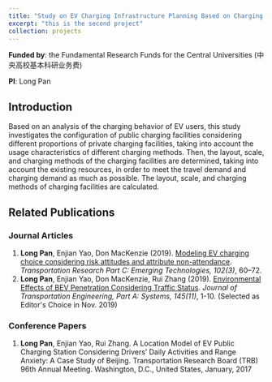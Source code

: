 ```yaml
---
title: "Study on EV Charging Infrastructure Planning Based on Charging Behavior (基于充电行为分析的电动汽车充电设施布局规划研究)"
excerpt: "this is the second project"
collection: projects
---
```



**Funded by**: the Fundamental Research Funds for the Central Universities (中央高校基本科研业务费)

**PI**: Long Pan

## Introduction
Based on an analysis of the charging behavior of EV users, this study investigates the configuration of public charging facilities considering different proportions of private charging facilities, taking into account the usage characteristics of different charging methods. Then, the layout, scale, and charging methods of the charging facilities are determined, taking into account the existing resources, in order to meet the travel demand and charging demand as much as possible. The layout, scale, and charging methods of charging facilities are calculated.

## Related Publications
### Journal Articles
1. **Long Pan**, Enjian Yao, Don MacKenzie (2019). [Modeling EV charging choice considering risk attitudes and attribute non-attendance](https://doi.org/10.1016/j.trc.2019.03.007). *Transportation Research Part C: Emerging Technologies, 102(3)*, 60–72.
1. **Long Pan**, Enjian Yao, Don MacKenzie, Rui Zhang (2019). [Environmental Effects of BEV Penetration Considering Traffic Status](https://doi.org/10.1061/JTEPBS.0000275). *Journal of Transportation Engineering, Part A: Systems, 145(11)*, 1-10. (Selected as Editor's Choice in Nov. 2019)

### Conference Papers
1. **Long Pan**, Enjian Yao, Rui Zhang. A Location Model of EV Public Charging Station Considering Drivers’ Daily Activities and Range Anxiety: A Case Study of Beijing. Transportation Research Board (TRB) 96th Annual Meeting. Washington, D.C., United States, January, 2017

